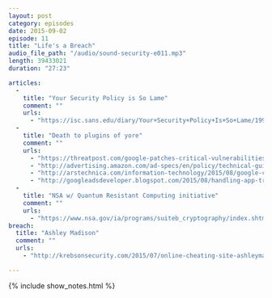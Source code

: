 ```yaml
---
layout: post
category: episodes
date: 2015-09-02
episode: 11
title: "Life's a Breach"
audio_file_path: "/audio/sound-security-e011.mp3"
length: 39433021
duration: "27:23"

articles: 
  -
    title: "Your Security Policy is So Lame"
    comment: ""
    urls: 
      - "https://isc.sans.edu/diary/Your+Security+Policy+Is+So+Lame/19991"
  - 
    title: "Death to plugins of yore"
    comment: ""
    urls: 
      - "https://threatpost.com/google-patches-critical-vulnerabilities-in-chrome-45/114509"
      - "http://advertising.amazon.com/ad-specs/en/policy/technical-guidelines"
      - "http://arstechnica.com/information-technology/2015/08/google-chrome-will-block-auto-playing-flash-ads-from-september-1/"
      - "http://googleadsdeveloper.blogspot.com/2015/08/handling-app-transport-security-in-ios-9.html"
  - 
    title: "NSA w/ Quantum Resistant Computing initiative"
    comment: ""
    urls: 
      - "https://www.nsa.gov/ia/programs/suiteb_cryptography/index.shtml"
breach: 
  title: "Ashley Madison"
  comment: ""
  urls: 
    - "http://krebsonsecurity.com/2015/07/online-cheating-site-ashleymadison-hacked/"

---
```

{% include show_notes.html %}
